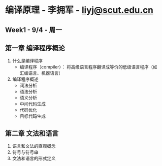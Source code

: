 # 编译原理 - 李拥军 - liyj@scut.edu.cn

## Week1 - 9/4 - 周一
## 第一章 编译程序概论
1. 什么是编译程序
    * 编译程序（compiler）： 将高级语言程序翻译成等价的低级语言程序（如汇编语言、机器语言）
2. 编译程序概述
    - 词法分析
    - 语法分析
    - 语义分析
    - 中间代码生成
    - 代码优化
    - 目标代码生成

## 第二章 文法和语言
1. 语言和文法的直观概念
2. 符号与符号串
3. 文法和语言的形式定义